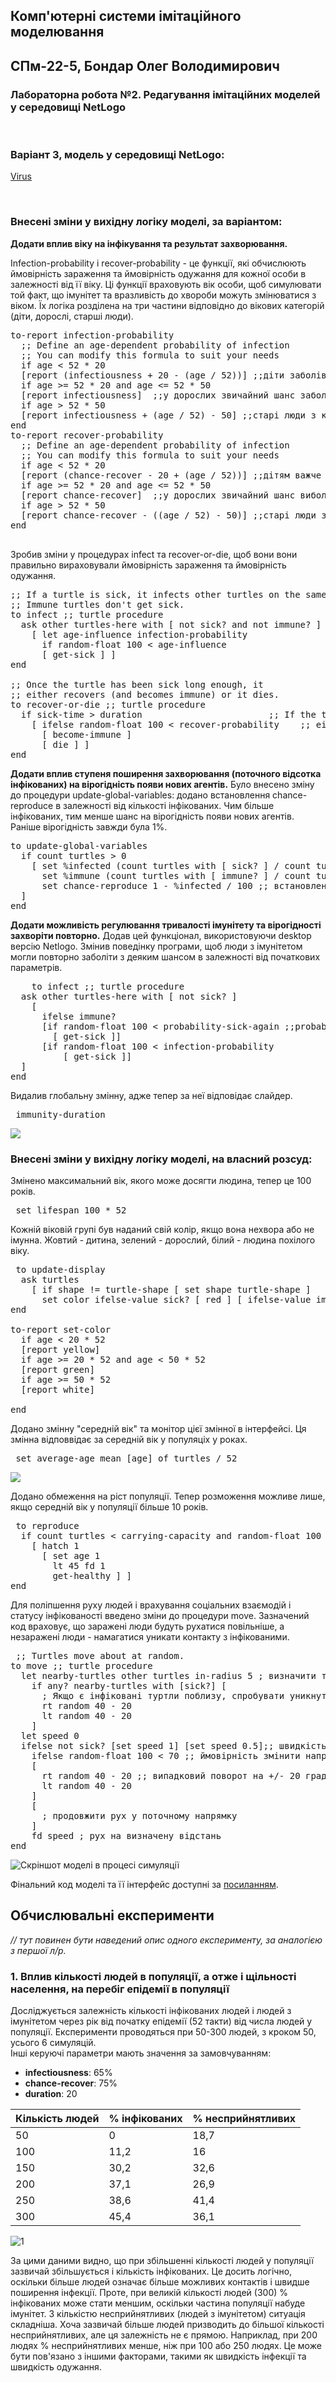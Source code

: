 ## Комп'ютерні системи імітаційного моделювання
## СПм-22-5, **Бондар Олег Володимирович**
### Лабораторна робота №**2**. Редагування імітаційних моделей у середовищі NetLogo

<br>

### Варіант 3, модель у середовищі NetLogo:
[Virus](https://www.netlogoweb.org/launch#https://www.netlogoweb.org/assets/modelslib/Sample%20Models/Biology/Virus.nlogo)

<br>

### Внесені зміни у вихідну логіку моделі, за варіантом:

**Додати вплив віку на інфікування та результат захворювання.** 

 Infection-probability і recover-probability - це функції, які обчислюють ймовірність зараження та ймовірність одужання для кожної особи в залежності від її віку. Ці функції враховують вік особи, щоб симулювати той факт, що імунітет та вразливість до хвороби можуть змінюватися з віком. Їх логіка розділена на три частини відповідно до вікових категорій (діти, дорослі, старші люди).

<pre>
to-report infection-probability 
  ;; Define an age-dependent probability of infection
  ;; You can modify this formula to suit your needs
  if age < 52 * 20
  [report (infectiousness + 20 - (age / 52))] ;;діти заболівають легше, но з часом імунітет стає сильнішим
  if age >= 52 * 20 and age <= 52 * 50
  [report infectiousness]  ;;у дорослих звичайний шанс заболіти
  if age > 52 * 50
  [report infectiousness + (age / 52) - 50] ;;старі люди з кожним роком заболівають все легше. Після 50 років на 1% легше за рік
end
to-report recover-probability 
  ;; Define an age-dependent probability of infection
  ;; You can modify this formula to suit your needs
  if age < 52 * 20
  [report (chance-recover - 20 + (age / 52))] ;;дітям важче боротися з заболіванням, но з часом імунітет стає сильнішим
  if age >= 52 * 20 and age <= 52 * 50
  [report chance-recover]  ;;у дорослих звичайний шанс виболіти
  if age > 52 * 50
  [report chance-recover - ((age / 52) - 50)] ;;старі люди з кожним роком важче переносять хворобу. Після 50 років на 1% важче за рік
end
  </pre>

Зробив зміни у процедурах infect та recover-or-die, щоб вони вони правильно вираховували ймовірність зараження та ймовірність одужання.

<pre>
;; If a turtle is sick, it infects other turtles on the same patch.
;; Immune turtles don't get sick.
to infect ;; turtle procedure
  ask other turtles-here with [ not sick? and not immune? ]
    [ let age-influence infection-probability
      if random-float 100 < age-influence
      [ get-sick ] ]
end
                            
;; Once the turtle has been sick long enough, it
;; either recovers (and becomes immune) or it dies.
to recover-or-die ;; turtle procedure
  if sick-time > duration                        ;; If the turtle has survived past the virus' duration, then
    [ ifelse random-float 100 < recover-probability    ;; either recover or die
      [ become-immune ]
      [ die ] ]
end
</pre>

                                
**Додати вплив ступеня поширення захворювання (поточного відсотка інфікованих) на вірогідність появи нових агентів.**
 Було внесено зміну до процедури update-global-variables: додано встановлення chance-reproduce в залежності від кількості інфікованих.
Чим більше інфікованих, тим менше шанс на вірогідність появи нових агентів. Раніше вірогідність завжди була 1%.
<pre>
to update-global-variables
  if count turtles > 0
    [ set %infected (count turtles with [ sick? ] / count turtles) * 100
      set %immune (count turtles with [ immune? ] / count turtles) * 100 
      set chance-reproduce 1 - %infected / 100 ;; встановлення chance-reproduce в залежності від кількості інфікованих 
  ]
end
</pre>

**Додати можливість регулювання тривалості імунітету та вірогідності захворіти повторно.** 
 Додав цей функціонал, використовуючи desktop версію Netlogo. 
Змінив поведінку програми, щоб люди з імунітетом могли повторно заболіти з деяким шансом в залежності від початкових параметрів.
<pre>
    to infect ;; turtle procedure
  ask other turtles-here with [ not sick? ]
    [
      ifelse immune?
      [if random-float 100 < probability-sick-again ;;probability of getting sick again
        [ get-sick ]]
      [if random-float 100 < infection-probability
          [ get-sick ]]
  ]
end
</pre>

Видалив глобальну змінну, адже тепер за неї відповідає слайдер.
<pre>
 immunity-duration
</pre>
![ ](нові_кнопки.png)


### Внесені зміни у вихідну логіку моделі, на власний розсуд:
 Змінено максимальний вік, якого може досягти людина, тепер це 100 років.
<pre>
 set lifespan 100 * 52
</pre>

 Кожній віковій групі був наданий свій колір, якщо вона нехвора або не імунна. Жовтий - дитина, зелений - дорослий, білий - людина похілого віку.
<pre>
 to update-display
  ask turtles
    [ if shape != turtle-shape [ set shape turtle-shape ]
      set color ifelse-value sick? [ red ] [ ifelse-value immune? [ grey ] [ set-color ] ] ]
end

to-report set-color
  if age < 20 * 52
  [report yellow]
  if age >= 20 * 52 and age < 50 * 52
  [report green]
  if age >= 50 * 52
  [report white]
  
end
</pre>

Додано змінну "середній вік" та монітор цієї змінної в інтерфейсі. Ця змінна відповвідає за середній вік у популяціх у роках.
<pre>
 set average-age mean [age] of turtles / 52
</pre>
![ ](середній_вік.png)

Додано обмеження на ріст популяції. Тепер розможення можливе лише, якщо середній вік у популяції більше 10 років.
<pre>
 to reproduce
  if count turtles < carrying-capacity and random-float 100 < chance-reproduce and average-age > 10
    [ hatch 1
      [ set age 1
        lt 45 fd 1
        get-healthy ] ]
end
</pre>

 Для поліпшення руху людей і врахування соціальних взаємодій і статусу інфікованості введено зміни до процедури move. Зазначений код враховує, що заражені люди будуть рухатися повільніше, а незаражені люди - намагатися уникати контакту з інфікованими.
<pre>
 ;; Turtles move about at random.
to move ;; turtle procedure
  let nearby-turtles other turtles in-radius 5 ; визначити туртлів у радіусі 5 одиниць
    if any? nearby-turtles with [sick?] [
      ; Якщо є інфіковані туртли поблизу, спробувати уникнути контакту
      rt random 40 - 20
      lt random 40 - 20
    ]
  let speed 0
  ifelse not sick? [set speed 1] [set speed 0.5];; швидкість руху
    ifelse random-float 100 < 70 ;; ймовірність змінити напрямок
    [
      rt random 40 - 20 ;; випадковий поворот на +/- 20 градусів
      lt random 40 - 20
    ]
    [
      ; продовжити рух у поточному напрямку
    ]
    fd speed ; рух на визначену відстань
end
</pre>


![Скріншот моделі в процесі симуляції](програ.png)

Фінальний код моделі та її інтерфейс доступні за [посиланням](Virus2.nlogo). 
<br>

## Обчислювальні експерименти
*// тут повинен бути наведений опис одного експерименту, за аналогією з першої л/р.* 
### 1. Вплив кількості людей в популяції, а отже і щільності населення, на перебіг епідемії в популяції
Досліджується залежність кількості інфікованих людей і людей з імунітетом через рік від початку епідемії (52 такти) від числа людей у популяції.
Експерименти проводяться при 50-300 людей, з кроком 50, усього 6 симуляцій.  
Інші керуючі параметри мають значення за замовчуванням:
- **infectiousness**: 65%
- **chance-recover**: 75%
- **duration**: 20

<table>
<thead>
<tr><th>Кількість людей</th><th>% інфікованих</th><th>% несприйнятливих</th></tr>
</thead>
<tbody>
<tr><td>50</td><td>0</td><td>18,7</td></tr>
<tr><td>100</td><td>11,2</td><td>16</td></tr>
<tr><td>150</td><td>30,2</td><td>32,6</td></tr>
<tr><td>200</td><td>37,1</td><td>26,9</td></tr>
<tr><td>250</td><td>38,6</td><td>41,4</td></tr>
<tr><td>300</td><td>45,4</td><td>36,1</td></tr>
</tbody>
</table>

![1](first.png)

За цими даними видно, що при збільшенні кількості людей у популяції зазвичай збільшується і кількість інфікованих. Це досить логічно, оскільки більше людей означає більше можливих контактів і швидше поширення інфекції. Проте, при великій кількості людей (300) % інфікованих може стати меншим, оскільки частина популяції набуде імунітет.
З кількістю несприйнятливих (людей з імунітетом) ситуація складніша. Хоча зазвичай більше людей призводить до більшої кількості несприйнятливих, але ця залежність не є прямою. Наприклад, при 200 людях % несприйнятливих менше, ніж при 100 або 250 людях. Це може бути пов'язано з іншими факторами, такими як швидкість інфекції та швидкість одужання.
